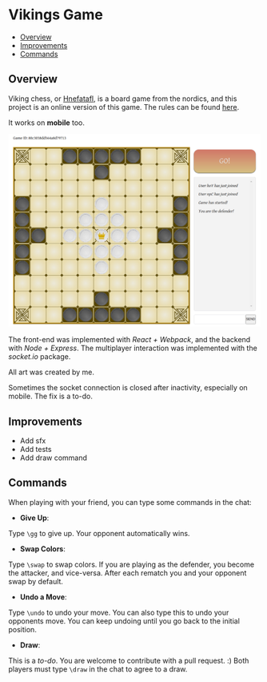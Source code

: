 
# Vikings Game

- [Overview](#Overview)
- [Improvements](#Improvements)
- [Commands](#Commands)

## Overview

Viking chess, or [Hnefatafl](https://en.wikipedia.org/wiki/Tafl_games), is a board game from the nordics, and this project is an online version of this game. The rules can be found [here](https://www.fetlar.org/assets/files/hnefatafl-rules-02-09-2012.pdf).

It works on **mobile** too.

![](game_print.png)

The front-end was implemented with *React + Webpack*, and the backend with *Node + Express*. The multiplayer interaction was implemented with the *socket.io* package.

All art was created by me.

Sometimes the socket connection is closed after inactivity, especially on mobile. The fix is a to-do.

## Improvements

- Add sfx
- Add tests
- Add draw command

## Commands

When playing with your friend, you can type some commands in the chat:

- **Give Up**: 

Type `\gg` to give up. Your opponent automatically wins.

- **Swap Colors**: 

Type `\swap` to swap colors. If you are playing as the defender, you become the attacker, and vice-versa. After each rematch you and your opponent swap by default.

- **Undo a Move**: 

Type `\undo` to undo your move. You can also type this to undo your opponents move. You can keep undoing until you go back to the initial position. 

- **Draw**: 

This is a *to-do*. You are welcome to contribute with a pull request. :)
Both players must type `\draw` in the chat to agree to a draw. 

